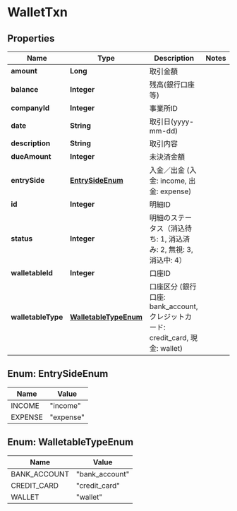 

# WalletTxn


## Properties

Name | Type | Description | Notes
------------ | ------------- | ------------- | -------------
**amount** | **Long** | 取引金額 | 
**balance** | **Integer** | 残高(銀行口座等) | 
**companyId** | **Integer** | 事業所ID | 
**date** | **String** | 取引日(yyyy-mm-dd) | 
**description** | **String** | 取引内容 | 
**dueAmount** | **Integer** | 未決済金額 | 
**entrySide** | [**EntrySideEnum**](#EntrySideEnum) | 入金／出金 (入金: income, 出金: expense) | 
**id** | **Integer** | 明細ID | 
**status** | **Integer** | 明細のステータス（消込待ち: 1, 消込済み: 2, 無視: 3, 消込中: 4） | 
**walletableId** | **Integer** | 口座ID | 
**walletableType** | [**WalletableTypeEnum**](#WalletableTypeEnum) | 口座区分 (銀行口座: bank_account, クレジットカード: credit_card, 現金: wallet) | 



## Enum: EntrySideEnum

Name | Value
---- | -----
INCOME | &quot;income&quot;
EXPENSE | &quot;expense&quot;



## Enum: WalletableTypeEnum

Name | Value
---- | -----
BANK_ACCOUNT | &quot;bank_account&quot;
CREDIT_CARD | &quot;credit_card&quot;
WALLET | &quot;wallet&quot;



